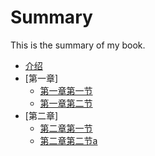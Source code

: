 # Summary
This is the summary of my book.

- [介绍](README.md)
- [第一章]
    - [第一章第一节](1/1_1.md)
    - [第一章第二节](1/1_2.md)
- [第二章]
    - [第二章第一节](2/2_1.md)
    - [第二章第二节a](2/2_2.md)